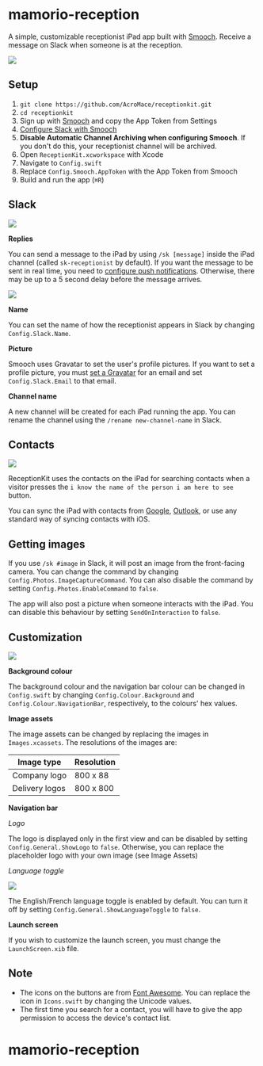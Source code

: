 # mamorio-reception

A simple, customizable receptionist iPad app built with [Smooch](http://smooch.io). Receive a message on Slack when someone is at the reception.

![](https://github.com/AcroMace/receptionkit/raw/master/Screenshots/home.png)

## Setup

1. `git clone https://github.com/AcroMace/receptionkit.git`
2. `cd receptionkit`
3. Sign up with [Smooch](http://smooch.io) and copy the App Token from Settings
4. [Configure Slack with Smooch](http://docs.smooch.io/#slack)
5. **Disable Automatic Channel Archiving when configuring Smooch**. If you don't do this, your receptionist channel will be archived.
6. Open `ReceptionKit.xcworkspace` with Xcode
7. Navigate to `Config.swift`
8. Replace `Config.Smooch.AppToken` with the App Token from Smooch
9. Build and run the app (`⌘R`)


## Slack

![](https://github.com/AcroMace/receptionkit/raw/master/Screenshots/slack.png)

**Replies**

You can send a message to the iPad by using `/sk [message]` inside the iPad channel (called `sk-receptionist` by default). If you want the message to be sent in real time, you need to [configure push notifications](http://docs.smooch.io/#configuring-push-notifications). Otherwise, there may be up to a 5 second delay before the message arrives.

![](https://github.com/AcroMace/receptionkit/raw/master/Screenshots/reply.png)

**Name**

You can set the name of how the receptionist appears in Slack by changing `Config.Slack.Name`.

**Picture**

Smooch uses Gravatar to set the user's profile pictures. If you want to set a profile picture, you must [set a Gravatar](http://en.gravatar.com) for an email and set `Config.Slack.Email` to that email.

**Channel name**

A new channel will be created for each iPad running the app. You can rename the channel using the `/rename new-channel-name` in Slack.


## Contacts

![](https://github.com/AcroMace/receptionkit/raw/master/Screenshots/contacts.png)

ReceptionKit uses the contacts on the iPad for searching contacts when a visitor presses the `i know the name of the person i am here to see` button.

You can sync the iPad with contacts from [Google](https://support.google.com/mail/answer/2753077?hl=en), [Outlook](https://support.office.com/en-au/article/Synchronize-Outlook-and-Apple-iPhone-or-iPod-touch-contacts-149cbfc5-4396-4ab3-8b65-22915e4043dc), or use any standard way of syncing contacts with iOS.


## Getting images

If you use `/sk #image` in Slack, it will post an image from the front-facing camera. You can change the command by changing `Config.Photos.ImageCaptureCommand`. You can also disable the command by setting `Config.Photos.EnableCommand` to `false`.

The app will also post a picture when someone interacts with the iPad. You can disable this behaviour by setting `SendOnInteraction` to `false`.


## Customization

![](https://github.com/AcroMace/receptionkit/raw/master/Screenshots/colours.png)

**Background colour**

The background colour and the navigation bar colour can be changed in `Config.swift` by changing `Config.Colour.Background` and `Config.Colour.NavigationBar`, respectively, to the colours' hex values.

**Image assets**

The image assets can be changed by replacing the images in `Images.xcassets`. The resolutions of the images are:

| Image type         | Resolution  |
| ------------------ | ----------- |
| Company logo       | 800 x 88    |
| Delivery logos     | 800 x 800   |

**Navigation bar**

*Logo*

The logo is displayed only in the first view and can be disabled by setting `Config.General.ShowLogo` to `false`. Otherwise, you can replace the placeholder logo with your own image (see Image Assets)

*Language toggle*

![](https://github.com/AcroMace/receptionkit/raw/master/Screenshots/french.png)

The English/French language toggle is enabled by default. You can turn it off by setting `Config.General.ShowLanguageToggle` to `false`.

**Launch screen**

If you wish to customize the launch screen, you must change the `LaunchScreen.xib` file.


## Note

- The icons on the buttons are from [Font Awesome](http://fortawesome.github.io/Font-Awesome/). You can replace the icon in `Icons.swift` by changing the Unicode values.
- The first time you search for a contact, you will have to give the app permission to access the device's contact list.
# mamorio-reception
